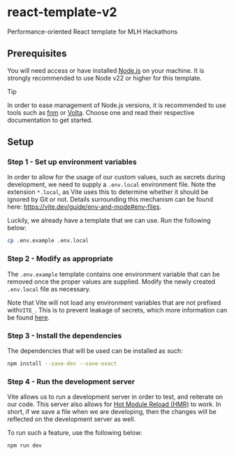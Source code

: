 # react-template-v2

Performance-oriented React template for MLH Hackathons

## Prerequisites

You will need access or have installed [Node.js](https://nodejs.org) on your machine. It is strongly recommended to use Node v22 or higher for this template.

> [!TIP]
> In order to ease management of Node.js versions, it is recommended to use tools such as [fnm](https://github.com/Schniz/fnm) or [Volta](https://volta.sh/). Choose one and read their respective documentation to get started.

## Setup

### Step 1 - Set up environment variables

In order to allow for the usage of our custom values, such as secrets during development, we need to supply a `.env.local` environment file. Note the extension `*.local`, as Vite uses this to determine whether it should be ignored by Git or not. Details surrounding this mechanism can be found here: <https://vite.dev/guide/env-and-mode#env-files>.

Luckily, we already have a template that we can use. Run the following below:

```bash
cp .env.example .env.local
```

### Step 2 - Modify as appropriate

The `.env.example` template contains one environment variable that can be removed once the proper values are supplied. Modify the newly created `.env.local` file as necessary.

Note that Vite will not load any environment variables that are not prefixed with`VITE_`. This is to prevent leakage of secrets, which more information can be found [here](https://vite.dev/guide/env-and-mode#env-variables).

### Step 3 - Install the dependencies

The dependencies that will be used can be installed as such:

```bash
npm install --save-dev --save-exact
```

### Step 4 - Run the development server

Vite allows us to run a development server in order to test, and reiterate on our code. This server also allows for [Hot Module Reload (HMR)](https://webpack.js.org/concepts/hot-module-replacement/) to work. In short, if we save a file when we are developing, then the changes will be reflected on the development server as well.

To run such a feature, use the following below:

```bash
npm run dev
```
